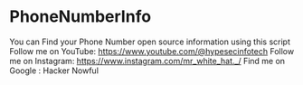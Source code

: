 # PhoneNumberInfo

You can Find your Phone Number open source information using this script
Follow me on YouTube: https://www.youtube.com/@hypesecinfotech
Follow me on Instagram: https://www.instagram.com/mr_white_hat._/ 
Find me on Google : Hacker Nowful




 

